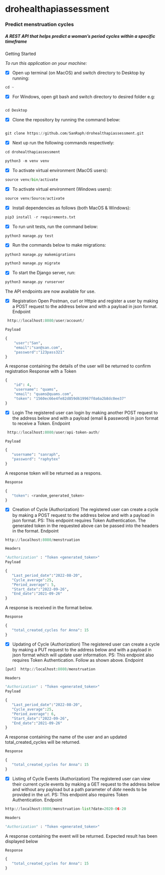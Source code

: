 # drohealthapiassessment

### Predict menstruation cycles


##### A REST API that helps predict a woman’s period cycles within a specific timeframe

<emp>Getting Started</emp>
<p><i>To run this application on your machine:</i></p>

* [x] Open up terminal (on MacOS) and switch directory to Desktop by running:

```Python
cd ~

```
* [x] For Windows, open git bash and switch directory to desired folder e.g:

```Python

cd Desktop

```

* [x] Clone the repository by running the command below:


```Python

git clone https://github.com/SanRaph/drohealthapiassessment.git

```

* [x] Next up run the following commands respectively:

```Python
cd drohealthapiassessment
```

```Python
python3 -m venv venv
```
 
* [x] To activate virtual environment (MacOS users):
```Python
source venv/bin/activate
```
* [x] To activate virtual environment (Windows users):
```Python
source venv/Source/activate
```
* [x] Install dependencies as follows (both MacOS & Windows):
```Python
pip3 install -r requirements.txt
```
* [x] To run unit tests, run the command below:
```Python
python3 manage.py test
```

* [x] Run the commands below to make migrations:
```Python
python3 manage.py makemigrations
```
```Python
python3 manage.py migrate
```

* [x] To start the Django server, run:
```Python
python3 manage.py runserver
```
The API endpoints are now available for use.

* [x] Registration
Open Postman, curl or Httpie and register a user by making a POST request to the address below and with a payload in json format.
Endpoint

```Python
 http://localhost:8080/user/account/

```

```Python
Payload

{
    "user":"San",
    "email":"san@san.com",
    "password":"123pass321"
}
```


A response containing the details of the user will be returned to confirm registration
Response with a Token

```Python
{
    "id": 4,
    "username": "quams",
    "email": "quams@quams.com",
    "token": "1560ec66e4fe82d859d619967f0a6a2b8dc0ee37"
}

```

* [x] Login
The registered user can login by making another POST request to the address below and with a payload (email & password) in json format to receive a Token.
Endpoint

```Python
 http://localhost:8080/user/api-token-auth/

```
 
 ```Python
Payload

{
    "username": "sanraph",
    "password": "raphytex"
}
```
A response token will be returned as a respons.

 ```Python
Response

{
    "token": <random_generated_token>
}
```
* [x] Creation of Cycle (Authorization)
The registered user can create a cycle by making a POST request to the address below and with a payload in json format.
PS: This endpoint requires Token Authentication. The generated token in the requested above can be passed into the headers in the format.
Endpoint

```Python
http://localhost:8080/menstruation

```



 ```Python
 Headers

"Authorization" : "Token <generated_token>"
Payload

{
    "Last_period_date":"2022-08-20",
    "Cycle_average":25,
    "Period_average": 5,
    "Start_date":"2022-09-26",
    "End_date":"2021-09-26"
}


```
A response is received in the format below.

 ```Python
 Response

{
    "total_created_cycles for Anna": 15
}

```

* [x] Updating of Cycle (Authorization)
The registered user can create a cycle by making a PUT request to the address below and with a payload in json format which will update user information.
PS: This endpoint also requires Token Authentication. Follow as shown above.
Endpoint

```Python
[put]  http://localhost:8080/menstruation

```

 ```Python
Headers

"Authorization" : "Token <generated_token>"
Payload

{
    "Last_period_date":"2022-08-20",
    "Cycle_average":25,
    "Period_average": 6,
    "Start_date":"2022-09-26",
    "End_date":"2021-09-26"
}

```

A response containing the name of the user and an updated total_created_cycles will be returned.
 ```Python
 Response

{
    "total_created_cycles for Anna": 15
}

```
* [x] Listing of Cycle Events (Authorization)
The registered user can view their current cycle events by making a GET request to the address below and without any payload but a path parameter of <i>date</i> needs to be provided in the url.
PS: This endpoint also requires Token Authentication.
Endpoint

```Python
http://localhost:8080/menstruation-list?date=2020-06-20

```

 ```Python
 Headers

"Authorization" : "Token <generated_token>"

```

A response containing the event will be returned.
Expected result has been displayed below
 ```Python
 Response

{
    "total_created_cycles for Anna": 15
}

```
